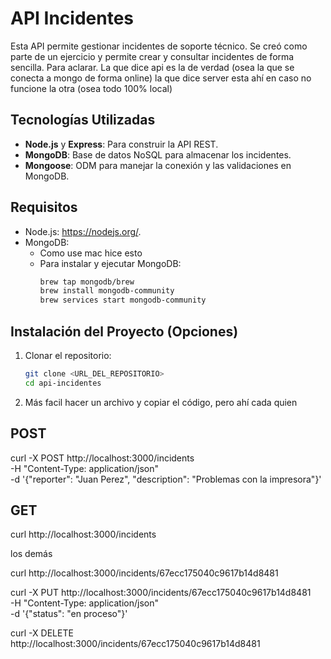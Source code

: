 # API Incidentes

Esta API permite gestionar incidentes de soporte técnico. Se creó como parte de un ejercicio y permite crear y consultar incidentes de forma sencilla. Para aclarar. La que dice api es la de verdad (osea la que se conecta a mongo de forma online) la que dice server esta ahí en caso no funcione la otra (osea todo 100% local)

## Tecnologías Utilizadas

- **Node.js** y **Express**: Para construir la API REST.
- **MongoDB**: Base de datos NoSQL para almacenar los incidentes.
- **Mongoose**: ODM para manejar la conexión y las validaciones en MongoDB.

## Requisitos 

- Node.js: https://nodejs.org/.
- MongoDB:  
  - Como use mac hice esto 
  - Para instalar y ejecutar MongoDB:
    ```bash
    brew tap mongodb/brew
    brew install mongodb-community
    brew services start mongodb-community
    ```

## Instalación del Proyecto (Opciones)

1. Clonar el repositorio:
   ```bash
   git clone <URL_DEL_REPOSITORIO>
   cd api-incidentes
   
2. Más facil hacer un archivo y copiar el código, pero ahí cada quien

   

## POST

curl -X POST http://localhost:3000/incidents \
  -H "Content-Type: application/json" \
  -d '{"reporter": "Juan Perez", "description": "Problemas con la impresora"}'

## GET

curl http://localhost:3000/incidents

los demás

curl http://localhost:3000/incidents/67ecc175040c9617b14d8481

curl -X PUT http://localhost:3000/incidents/67ecc175040c9617b14d8481 \
  -H "Content-Type: application/json" \
  -d '{"status": "en proceso"}'


  curl -X DELETE http://localhost:3000/incidents/67ecc175040c9617b14d8481

